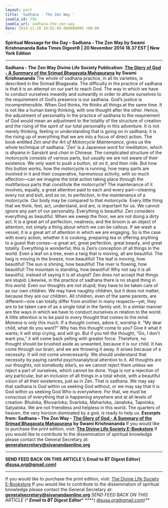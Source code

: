```yaml
---
layout: post
title: 'Sadhana - The Zen Way '
joomla_id: 756
joomla_url: sadhana-the-zen-way
date: 2014-11-20 18:02:09.000000000 +00:00
---
```

**Spiritual Message for the Day – Sadhana - The Zen Way by Swami Krishnananda**
**Baba Times Digest© | 20 November 2014 18.37 EST | New York Edition**
* * *  
**Sadhana - The Zen Way**
**Divine Life Society Publication:** [**The Glory of God - A Summary of the Srimad Bhagavata Mahapurana**](http://www.swami-krishnananda.org/bhagavata/bhagavata_2.html) **by Swami Krishnananda**
The whole of sadhana practice, in all its varieties, is described in the Srimad Bhagavata. The difficulty in the practice of sadhana is that it is an attempt on our part to reach God. The way in which we have to conduct ourselves inwardly and outwardly in order to attune ourselves to the requirement of God’s presence is our sadhana. God’s justice is incomprehensible. When God thinks, He thinks all things at the same time. It is not like a human being thinking, with one thought after the other. Hence, the adjustment of personality in the practice of sadhana to the requirement of God would mean an adjustment to the totality of the structure of creation and the rising of the spirit of our total personality in this adventure. It is not merely thinking, feeling or understanding that is going on in sadhana; it is the rising up of everything that we are into a focus of direct action.
The book entitled _Zen and the Art of Motorcycle Maintenance,_ gives us the whole technique of sadhana. ‘Zen’ is a Japanese word for meditation, which is _dhyana_ in Sanskrit and _chan_ in Chinese. The complicated structure of the motorcycle consists of various parts, but usually we are not aware of their existence. We only want to push a button, sit on it, and then ride. But how this button works, how the motorcycle is running, how many parts are involved in it and their cooperative, harmonious activity, with so much affection—can we imagine the total action taking place through the multifarious parts that constitute the motorcycle? The maintenance of it involves, equally, a great attention paid to each and every part—cleaning every nut and bolt, and so on, to perfection, in the maintenance of a motorcycle. Our body may be compared to that motorcycle. Every little thing that we think, feel, act, understand, and are, is important for us. We cannot ignore any part of our personality. Everything is beautiful.
Zen considers everything as beautiful. When we sweep the floor, we are not doing a dirty act. It is a great art of perfection, neatness; and the broom is an object of attention, not simply a thing about which we can be callous. If we wash a vessel, it is a great art of attention in which we are engaging. So is the case with every action, whether it is cooking, preparing tea or offering anything to a guest that comes—a great art, great perfection, great beauty, and great totality. Everything is wonderful; this is Zen’s conception of all things in the world. Even a leaf on a tree, even a twig that is moving, all are beautiful. The twig is moving in the breeze, how beautiful! The leaf is moving, how beautiful! The sun is shining, how beautiful! The river is flowing, how beautiful! The mountain is standing, how beautiful! Why not say it is all beautiful, instead of saying it is all stupid? Zen does not accept that things are stupid.
Likewise, in the practice of sadhana there is no stupid thing in this world. Even our thoughts are not stupid; they have to be taken care of as our own children. We may have naughty children, but it does not matter, because they are our children. All children, even of the same parents, are different—one can totally differ from another in many respects—yet, they are to be taken care of as a single total in the family unit. In a similar manner are the ways in which we have to conduct ourselves in relation to the world. A little attention is to be paid to every thought that comes to the mind. _Manana_ is only this much. If a thought comes, adore it, worship it. “My dear child, what do you want?” Why has this thought come to you? Give it what it wants; it will stop crying, and will go. But if you tell the thought, “Go, I don’t want you,” it will come back yelling with greater force. Therefore, no thought should be brushed aside as unwanted, because it is our child. It has come through our brain, and we are throwing it away. It arises because of a necessity. It will not come unnecessarily. We should understand that necessity by paying careful psychoanalytical attention to it. All thoughts are our thoughts, not somebody else’s, so we cannot reject them unless we reject a part of ourselves, which cannot be done. Yoga is not a rejection of any particular, but an inclusion of all things in a total whole, with a beautiful vision of all their existences, just as in Zen. That is sadhana.
We may say that sadhana is God within us seeking God without, or we may say that it is God within us seeking God Who is everywhere. For that, we must be conscious of everything that is happening anywhere and at all levels of creation: Bhuloka, Bhuvarloka, Svarloka, Maharloka, Janaloka, Tapoloka, Satyaloka. We are not friendless and helpless in this world. The quarters of heaven, the very horizon dominated by a god, is ready to help us.
**Excerpts from:**  **Sadhana – The Zen Way -** [**The Glory of God - A Summary of the Srimad Bhagavata Mahapurana**](http://www.swami-krishnananda.org/bhagavata/bhagavata_2.html) **by Swami Krishnananda**
If you would like to purchase the print edition, visit: **[The Divine Life Society E-Bookstore](http://www.dlshq.org/download/download.htm)**
If you would like to contribute to the dissemination of spiritual knowledge please contact the General Secretary at: [](mailto:%20%3Cscript%20type=%27text/javascript%27%3E%20%3C%21--%20var%20prefix%20=%20%27ma%27%20+%20%27il%27%20+%20%27to%27;%20var%20path%20=%20%27hr%27%20+%20%27ef%27%20+%20%27=%27;%20var%20addy57016%20=%20%27generalsecretary%27%20+%20%27@%27;%20addy57016%20=%20addy57016%20+%20%27sivanandaonline%27%20+%20%27.%27%20+%20%27org%27;%20document.write%28%27%3Ca%20%27%20+%20path%20+%20%27%5C%27%27%20+%20prefix%20+%20%27:%27%20+%20addy57016%20+%20%27%5C%27%3E%27%29;%20document.write%28addy57016%29;%20document.write%28%27%3C%5C/a%3E%27%29;%20//--%3E%5Cn%20%3C/script%3E%3Cscript%20type=%27text/javascript%27%3E%20%3C%21--%20document.write%28%27%3Cspan%20style=%5C%27display:%20none;%5C%27%3E%27%29;%20//--%3E%20%3C/script%3EThis%20email%20address%20is%20being%20protected%20from%20spambots.%20You%20need%20JavaScript%20enabled%20to%20view%20it.%20%3Cscript%20type=%27text/javascript%27%3E%20%3C%21--%20document.write%28%27%3C/%27%29;%20document.write%28%27span%3E%27%29;%20//--%3E%20%3C/script%3E?subject=Contribution%20to%20Dissemination%20of%20Spiritual%20Knowledge) **generalsecretary@sivanandaonline.org**
****
**SEND FEED BACK ON THIS ARTICLE \\\ Email to BT Digest Editor[](mailto:%20%3Cscript%20type=%27text/javascript%27%3E%20%3C%21--%20var%20prefix%20=%20%27ma%27%20+%20%27il%27%20+%20%27to%27;%20var%20path%20=%20%27hr%27%20+%20%27ef%27%20+%20%27=%27;%20var%20addy72654%20=%20%27dlsusa.org%27%20+%20%27@%27;%20addy72654%20=%20addy72654%20+%20%27gmail%27%20+%20%27.%27%20+%20%27com%27;%20document.write%28%27%3Ca%20%27%20+%20path%20+%20%27%5C%27%27%20+%20prefix%20+%20%27:%27%20+%20addy72654%20+%20%27%5C%27%3E%27%29;%20document.write%28addy72654%29;%20document.write%28%27%3C%5C/a%3E%27%29;%20//--%3E%5Cn%20%3C/script%3E%3Cscript%20type=%27text/javascript%27%3E%20%3C%21--%20document.write%28%27%3Cspan%20style=%5C%27display:%20none;%5C%27%3E%27%29;%20//--%3E%20%3C/script%3EThis%20email%20address%20is%20being%20protected%20from%20spambots.%20You%20need%20JavaScript%20enabled%20to%20view%20it.%20%3Cscript%20type=%27text/javascript%27%3E%20%3C%21--%20document.write%28%27%3C/%27%29;%20document.write%28%27span%3E%27%29;%20//--%3E%20%3C/script%3E?subject=DLS%20Posts)( [dlsusa.org@gmail.com](mailto:dlsusa.org@gmail.com))**
* * *
  
If you would like to purchase the print edition, visit: [The Divine Life Society E-Bookstore](http://www.dlshq.org/download/download.htm)
If you would like to contribute to the dissemination of spiritual knowledge please contact the General Secretary at: **[generalsecretary@sivanandaonline.org](mailto:generalsecretary@sivanandaonline.org)**
**SEND FEED BACK ON THIS ARTICLE \\\**  **Email to BT Digest Editor**** [](mailto:%20%3Cscript%20type=%27text/javascript%27%3E%20%3C%21--%20var%20prefix%20=%20%27ma%27%20+%20%27il%27%20+%20%27to%27;%20var%20path%20=%20%27hr%27%20+%20%27ef%27%20+%20%27=%27;%20var%20addy72654%20=%20%27dlsusa.org%27%20+%20%27@%27;%20addy72654%20=%20addy72654%20+%20%27gmail%27%20+%20%27.%27%20+%20%27com%27;%20document.write%28%27%3Ca%20%27%20+%20path%20+%20%27%5C%27%27%20+%20prefix%20+%20%27:%27%20+%20addy72654%20+%20%27%5C%27%3E%27%29;%20document.write%28addy72654%29;%20document.write%28%27%3C%5C/a%3E%27%29;%20//--%3E%5Cn%20%3C/script%3E%3Cscript%20type=%27text/javascript%27%3E%20%3C%21--%20document.write%28%27%3Cspan%20style=%5C%27display:%20none;%5C%27%3E%27%29;%20//--%3E%20%3C/script%3EThis%20email%20address%20is%20being%20protected%20from%20spambots.%20You%20need%20JavaScript%20enabled%20to%20view%20it.%20%3Cscript%20type=%27text/javascript%27%3E%20%3C%21--%20document.write%28%27%3C/%27%29;%20document.write%28%27span%3E%27%29;%20//--%3E%20%3C/script%3E?subject=DLS%20Posts)****( [dlsusa.org@gmail.com](mailto:dlsusa.org@gmail.com))**  
